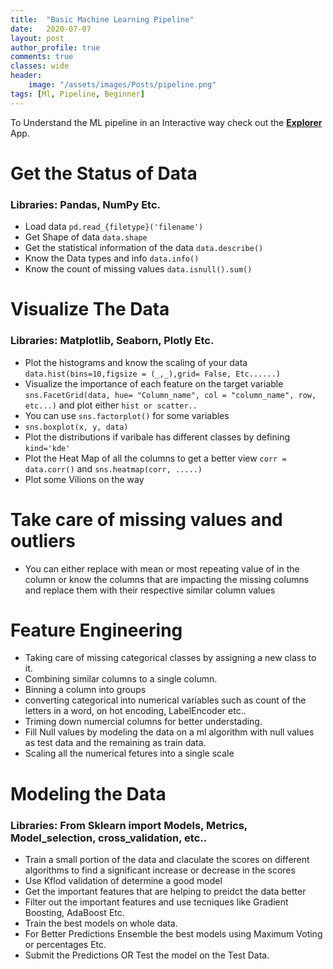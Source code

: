 ```yaml
---
title:  "Basic Machine Learning Pipeline"
date:   2020-07-07
layout: post
author_profile: true
comments: true
classes: wide
header:
    image: "/assets/images/Posts/pipeline.png"
tags: [Ml, Pipeline, Beginner]
---
```




To Understand the ML pipeline in an Interactive way check out the [**Explorer**](https://shrouded-harbor-01593.herokuapp.com) App.

# Get the Status of Data
### Libraries: Pandas, NumPy Etc.

- Load data `pd.read_{filetype}('filename')`
- Get Shape of data `data.shape`
- Get the statistical information of the data `data.describe()`
- Know the Data types and info `data.info()`
- Know the count of missing values `data.isnull().sum()`



# Visualize The Data
### Libraries: Matplotlib, Seaborn, Plotly Etc.

- Plot the histograms and know the scaling of your data `data.hist(bins=10,figsize = (_,_),grid= False, Etc......)`
- Visualize the importance of each feature on the target variable `sns.FacetGrid(data, hue= "Column_name", col = "column_name", row, etc...)` and plot either `hist or scatter..`
- You can use `sns.factorplot()` for some variables 
- `sns.boxplot(x, y, data)`
- Plot the distributions if varibale has different classes by defining `kind='kde'`
- Plot the Heat Map of all the columns to get a better view `corr = data.corr()`  and  `sns.heatmap(corr, .....)`
- Plot some Vilions on the way



# Take care of missing values and outliers

- You can either replace with mean or most repeating value of in the column or know the columns that are impacting the missing columns and replace them with their respective similar column values



# Feature Engineering

- Taking care of missing categorical classes by assigning a new class to it.
- Combining similar columns to a single column.
- Binning a column into groups
- converting categorical into numerical variables such as count of the letters in a word, on hot encoding, LabelEncoder  etc..
- Triming down numercial columns for better understading.
- Fill Null values by modeling the data on a ml algorithm with null values as test data and the remaining as train data.
- Scaling all the numerical fetures into a single scale



# Modeling the Data
### Libraries: From Sklearn import Models, Metrics, Model_selection, cross_validation, etc..

- Train a small portion of the data and claculate the scores on different algorithms to find a significant increase or decrease in the scores 
- Use Kflod validation of determine a good model
- Get the important features that are helping to preidct the data better
- Filter out the important features and use tecniques like Gradient Boosting, AdaBoost Etc.
- Train the best models on whole data.
- For Better Predictions Ensemble the best models using Maximum Voting or percentages Etc.
- Submit the Predictions OR Test the model on the Test Data.